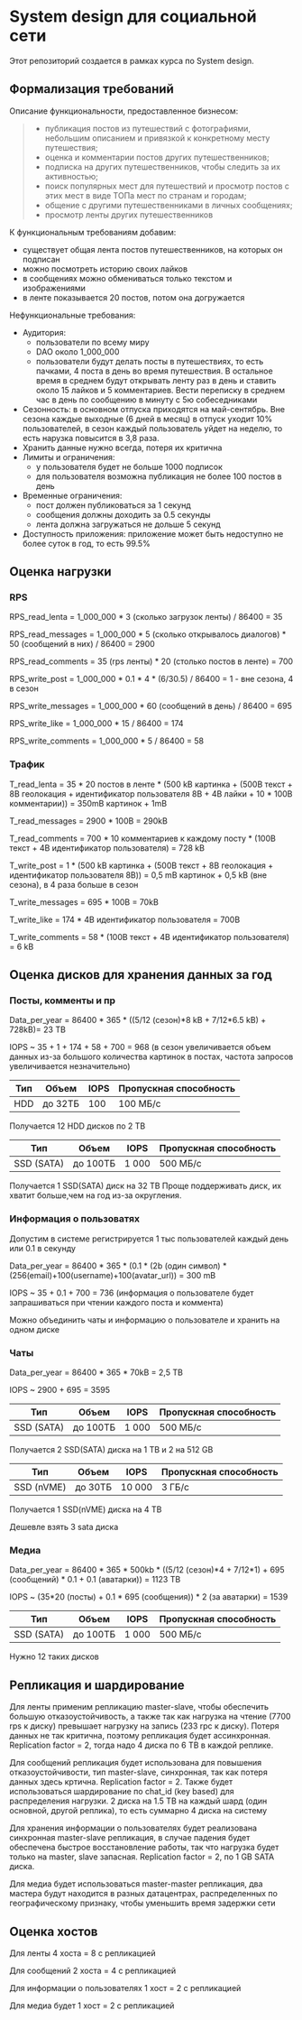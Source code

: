 # System design для социальной сети

Этот репозиторий создается в рамках курса по System design.

## Формализация требований

Описание функциональности, предоставленное бизнесом:

> - публикация постов из путешествий с фотографиями, небольшим описанием и привязкой к конкретному месту путешествия;
> - оценка и комментарии постов других путешественников;
> - подписка на других путешественников, чтобы следить за их активностью;
> - поиск популярных мест для путешествий и просмотр постов с этих мест в виде ТОПа мест по странам и городам;
> - общение с другими путешественниками в личных сообщениях;
> - просмотр ленты других путешественников

К функциональным требованиям добавим:

- существует общая лента постов путешественников, на которых он подписан
- можно посмотреть историю своих лайков
- в сообщениях можно обмениваться только текстом и изображениями
- в ленте показывается 20 постов, потом она догружается

Нефункциональные требования:

- Аудитория:
  - пользователи по всему миру
  - DAO около 1_000_000
  - пользователи будут делать посты в путешествиях, то есть пачками, 4 поста в день во время путешествия. В остальное время в среднем будут открывать ленту раз в день и ставить около 15 лайков и 5 комментариев. Вести переписку в среднем час в день по сообщению в минуту c 5ю собеседниками
- Сезонность: в основном отпуска приходятся на май-сентябрь. Вне сезона каждые выходные (6 дней в месяц) в отпуск уходит 10% пользователей, в сезон каждый пользователь уйдет на неделю, то есть нарузка повысится в 3,8 раза.
- Хранить данные нужно всегда, потеря их критична
- Лимиты и ограничения:
  - у пользователя будет не больше 1000 подписок
  - для пользователя возможна публикация не более 100 постов в день
- Временные ограничения:
  - пост должен публиковаться за 1 секунд
  - сообщения должны доходить за 0.5 секунды
  - лента должна загружаться не дольше 5 секунд
- Доступность приложения: приложение может быть недоступно не более суток в год, то есть 99.5%

## Оценка нагрузки

### RPS

RPS_read_lenta = 1_000_000 * 3 (сколько загрузок ленты) / 86400 = 35

RPS_read_messages = 1_000_000 * 5 (сколько открывалось диалогов) * 50 (сообщений в них)  / 86400 = 2900

RPS_read_comments = 35 (rps ленты) * 20 (столько постов в ленте) = 700

RPS_write_post = 1_000_000 * 0.1 * 4 * (6/30.5) / 86400 = 1 - вне сезона, 4 в сезон

RPS_write_messages = 1_000_000 * 60 (сообщений в день) / 86400 =  695

RPS_write_like = 1_000_000 * 15 / 86400 = 174

RPS_write_comments = 1_000_000 * 5 / 86400 =  58

### Трафик

T_read_lenta = 35 * 20 постов в ленте * (500 kB картинка + (500B текст + 8B геолокация + идентификатор пользователя 8B + 4B лайки + 10 * 100B комментарии)) = 350mB картинок + 1mB

T_read_messages = 2900 * 100B = 290kB

T_read_comments = 700 * 10 комментариев к каждому посту * (100B текст + 4B идентификатор пользователя) = 728 kB

T_write_post = 1 * (500 kB картинка + (500B текст + 8B геолокация + идентификатор пользователя 8B)) = 0,5 mB картинок + 0,5 kB (вне сезона), в 4 раза больше в сезон

T_write_messages =  695 * 100B = 70kB

T_write_like = 174 * 4B идентификатор пользователя = 700B

T_write_comments =  58 * (100B текст + 4B идентификатор пользователя) = 6 kB

## Оценка дисков для хранения данных за год

### Посты, комменты и пр

Data_per_year = 86400 * 365 * ((5/12 (сезон)*8 kB + 7/12\*6.5 kB) + 728kB)= 23 TB

IOPS ~ 35 + 1 + 174 + 58 + 700 = 968 (в сезон увеличивается объем данных из-за большого количества картинок в постах, частота запросов увеличивается незначительно)

| Тип  | Объем   | IOPS | Пропускная способность |
| ---- | ------- | ---- | ---------------------- |
| HDD  | до 32ТБ | 100  | 100 МБ/с               |

Получается 12 HDD дисков по 2 TB

| Тип        | Объем    | IOPS  | Пропускная способность |
| ---------- | -------- | ----- | ---------------------- |
| SSD (SATA) | до 100ТБ | 1 000 | 500 МБ/с               |

Получается 1 SSD(SATA) диск на 32 TB
Проще поддерживать диск, их хватит больше,чем на год из-за округления.

### Информация о пользоватях

Допустим в системе регистрируется 1 тыс пользователей каждый день или 0.1 в секунду

Data_per_year = 86400 * 365 * (0.1 * (2b (один символ) *(256(email)+100(username)+100(avatar_url)) = 300 mB

IOPS ~ 35 + 0.1 + 700 = 736 (информация о пользователе будет запрашиваться при чтении каждого поста и коммента)

Можно объединить чаты и информацию о пользователе и хранить на одном диске

### Чаты 

Data_per_year = 86400 * 365 * 70kB = 2,5 TB

IOPS ~ 2900 + 695 = 3595

| Тип        | Объем    | IOPS  | Пропускная способность |
| ---------- | -------- | ----- | ---------------------- |
| SSD (SATA) | до 100ТБ | 1 000 | 500 МБ/с               |

Получается 2 SSD(SATA) диска на 1 TB и 2 на 512 GB

| Тип        | Объем   | IOPS   | Пропускная способность |
| ---------- | ------- | ------ | ---------------------- |
| SSD (nVME) | до 30ТБ | 10 000 | 3 ГБ/с                 |

Получается 1 SSD(nVME) диска на 4 TB

Дешевле взять 3 sata диска

### Медиа

Data_per_year = 86400 * 365 * 500kb * ((5/12 (сезон)*4 + 7/12\*1) + 695 (сообщений) * 0.1 + 0.1 (аватарки)) = 1123 TB

IOPS ~ (35*20 (посты) + 0.1 * 695 (сообщения)) * 2 (за аватарки) = 1539

| Тип        | Объем    | IOPS  | Пропускная способность |
| ---------- | -------- | ----- | ---------------------- |
| SSD (SATA) | до 100ТБ | 1 000 | 500 МБ/с               |

Нужно 12 таких дисков

## Репликация и шардирование

Для ленты применим репликацию master-slave, чтобы обеспечить большую отказоустойчивость, а также так как нагрузка на чтение (7700 rps к диску) превышает нагрузку на запись (233 rpc к диску). 
Потеря данных не так критична, поэтому репликация будет ассинхронная. Replication factor = 2, тогда надо 4 диска по 6 TB в каждой реплике.

Для сообщений репликация будет использована для повышения отказоустойчивости, тип master-slave, синхронная, так как потеря данных здесь кртична. 
Replication factor = 2. Также будет использоваться шардирование по chat_id (key based) для распределения нагрузки. 
2 диска на 1.5 TB на каждый шард (один основной, другой реплика), то есть суммарно 4 диска на систему

Для хранения информации о пользователях будет реализована синхронная master-slave репликация, в случае падения будет обеспечена быстрое восстановление работы, так что нагрузка будет только на master, slave запасная.
Replication factor = 2, по 1 GB SATA диска.

Для медиа будет использоваться master-master репликация, два мастера будут находится в разных датацентрах, распределенных по географическому признаку, чтобы уменьшить время задержки сети

## Оценка хостов

Для ленты 4 хоста = 8 с репликацией

Для сообщений 2 хоста = 4 с репликацией

Для информации о пользователях 1 хост = 2 с репликацией

Для медиа будет 1 хост = 2 с репликацией
